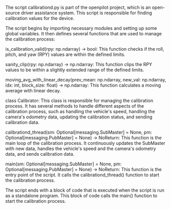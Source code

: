 The script calibrationd.py is part of the openpilot project, which is an open-source driver assistance system. This script is responsible for finding calibration values for the device.

The script begins by importing necessary modules and setting up some global variables. It then defines several functions that are used to manage the calibration process:

is_calibration_valid(rpy: np.ndarray) -> bool: This function checks if the roll, pitch, and yaw (RPY) values are within the defined limits.

sanity_clip(rpy: np.ndarray) -> np.ndarray: This function clips the RPY values to be within a slightly extended range of the defined limits.

moving_avg_with_linear_decay(prev_mean: np.ndarray, new_val: np.ndarray, idx: int, block_size: float) -> np.ndarray: This function calculates a moving average with linear decay.

class Calibrator: This class is responsible for managing the calibration process. It has several methods to handle different aspects of the calibration process, such as handling the vehicle's speed, handling the camera's odometry data, updating the calibration status, and sending calibration data.

calibrationd_thread(sm: Optional[messaging.SubMaster] = None, pm: Optional[messaging.PubMaster] = None) -> NoReturn: This function is the main loop of the calibration process. It continuously updates the SubMaster with new data, handles the vehicle's speed and the camera's odometry data, and sends calibration data.

main(sm: Optional[messaging.SubMaster] = None, pm: Optional[messaging.PubMaster] = None) -> NoReturn: This function is the entry point of the script. It calls the calibrationd_thread() function to start the calibration process.

The script ends with a block of code that is executed when the script is run as a standalone program. This block of code calls the main() function to start the calibration process.